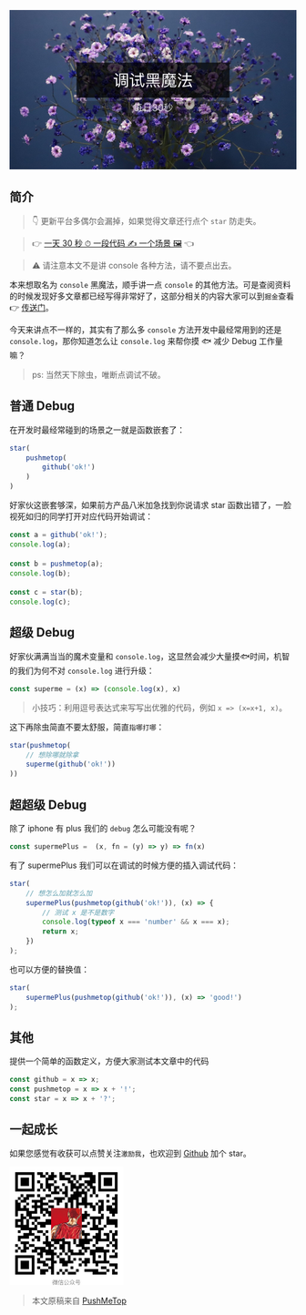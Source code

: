<!-- # 调试黑魔法 -->

![封面](https://raw.githubusercontent.com/pushmetop/resource/master/30-seconds-for-everyday/super-console/poster.png)

## 简介

> 👇 更新平台多偶尔会漏掉，如果觉得文章还行点个 `star` 防走失。

> 👉 [一天 30 秒 ⏱ 一段代码 ✍️ 一个场景 🖼](https://github.com/pushmetop/30-seconds-for-everyday) 👈

> ⚠️ 请注意本文不是讲 console 各种方法，请不要点出去。

本来想取名为 `console` 黑魔法，顺手讲一点 `console` 的其他方法。可是查阅资料的时候发现好多文章都已经写得非常好了，这部分相关的内容大家可以到`掘金`查看 👉 [传送门](https://juejin.im/search?query=console&type=all)。

今天来讲点不一样的，其实有了那么多 `console` 方法开发中最经常用到的还是 `console.log`，那你知道怎么让 `console.log` 来帮你摸 🐟 减少 Debug 工作量嘛？

> ps: 当然天下除虫，唯断点调试不破。

## 普通 Debug

在开发时最经常碰到的场景之一就是函数嵌套了：

```javascript
star(
    pushmetop(
        github('ok!')
    )
)
```

好家伙这嵌套够深，如果前方产品八米加急找到你说请求 star 函数出错了，一脸视死如归的同学打开对应代码开始调试：

```javascript
const a = github('ok!');
console.log(a);

const b = pushmetop(a);
console.log(b);

const c = star(b);
console.log(c);
```

## 超级 Debug

好家伙满满当当的魔术变量和 `console.log`，这显然会减少大量摸🐟时间，机智的我们为何不对 `console.log` 进行升级：

```javascript
const superme = (x) => (console.log(x), x)
```

> 小技巧：利用逗号表达式来写写出优雅的代码，例如 `x => (x=x+1, x)`。

这下再除虫简直不要太舒服，简直`指哪打哪`：

```javascript
star(pushmetop(
    // 想除哪就除拿
    superme(github('ok!'))
))
```

## 超超级 Debug

除了 iphone 有 plus 我们的 `debug` 怎么可能没有呢？

```javascript
const supermePlus =  (x, fn = (y) => y) => fn(x)
```

有了 supermePlus 我们可以在调试的时候方便的插入调试代码：

```javascript
star(
    // 想怎么加就怎么加
    supermePlus(pushmetop(github('ok!')), (x) => {
        // 测试 x 是不是数字
        console.log(typeof x === 'number' && x === x);
        return x;
    })
);
```

也可以方便的替换值：

```javascript
star(
    supermePlus(pushmetop(github('ok!')), (x) => 'good!')
);
```

## 其他

提供一个简单的函数定义，方便大家测试本文章中的代码

```javascript
const github = x => x;
const pushmetop = x => x + '!';
const star = x => x + '?';
```

## 一起成长

如果您感觉有收获可以点赞关注`激励我`，也欢迎到 [Github](https://github.com/pushmetop/30-seconds-for-everyday) 加个 star。

![微信公众号](https://raw.githubusercontent.com/pushmetop/resource/master/donate/pushmetop.png)

> 本文原稿来自 [PushMeTop](https://github.com/pushmetop)